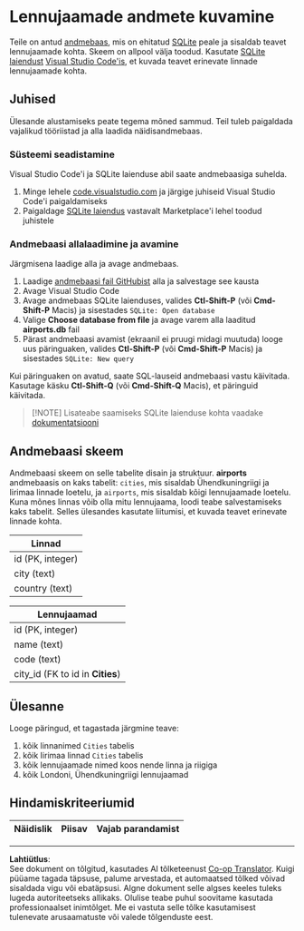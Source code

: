 <!--
CO_OP_TRANSLATOR_METADATA:
{
  "original_hash": "2f2d7693f28e4b2675f275e489dc5aac",
  "translation_date": "2025-10-11T15:24:58+00:00",
  "source_file": "2-Working-With-Data/05-relational-databases/assignment.md",
  "language_code": "et"
}
-->
# Lennujaamade andmete kuvamine

Teile on antud [andmebaas](https://raw.githubusercontent.com/Microsoft/Data-Science-For-Beginners/main/2-Working-With-Data/05-relational-databases/airports.db), mis on ehitatud [SQLite](https://sqlite.org/index.html) peale ja sisaldab teavet lennujaamade kohta. Skeem on allpool välja toodud. Kasutate [SQLite laiendust](https://marketplace.visualstudio.com/items?itemName=alexcvzz.vscode-sqlite&WT.mc_id=academic-77958-bethanycheum) [Visual Studio Code'is](https://code.visualstudio.com?WT.mc_id=academic-77958-bethanycheum), et kuvada teavet erinevate linnade lennujaamade kohta.

## Juhised

Ülesande alustamiseks peate tegema mõned sammud. Teil tuleb paigaldada vajalikud tööriistad ja alla laadida näidisandmebaas.

### Süsteemi seadistamine

Visual Studio Code'i ja SQLite laienduse abil saate andmebaasiga suhelda.

1. Minge lehele [code.visualstudio.com](https://code.visualstudio.com?WT.mc_id=academic-77958-bethanycheum) ja järgige juhiseid Visual Studio Code'i paigaldamiseks
1. Paigaldage [SQLite laiendus](https://marketplace.visualstudio.com/items?itemName=alexcvzz.vscode-sqlite&WT.mc_id=academic-77958-bethanycheum) vastavalt Marketplace'i lehel toodud juhistele

### Andmebaasi allalaadimine ja avamine

Järgmisena laadige alla ja avage andmebaas.

1. Laadige [andmebaasi fail GitHubist](https://raw.githubusercontent.com/Microsoft/Data-Science-For-Beginners/main/2-Working-With-Data/05-relational-databases/airports.db) alla ja salvestage see kausta
1. Avage Visual Studio Code
1. Avage andmebaas SQLite laienduses, valides **Ctl-Shift-P** (või **Cmd-Shift-P** Macis) ja sisestades `SQLite: Open database`
1. Valige **Choose database from file** ja avage varem alla laaditud **airports.db** fail
1. Pärast andmebaasi avamist (ekraanil ei pruugi midagi muutuda) looge uus päringuaken, valides **Ctl-Shift-P** (või **Cmd-Shift-P** Macis) ja sisestades `SQLite: New query`

Kui päringuaken on avatud, saate SQL-lauseid andmebaasi vastu käivitada. Kasutage käsku **Ctl-Shift-Q** (või **Cmd-Shift-Q** Macis), et päringuid käivitada.

> [!NOTE] Lisateabe saamiseks SQLite laienduse kohta vaadake [dokumentatsiooni](https://marketplace.visualstudio.com/items?itemName=alexcvzz.vscode-sqlite&WT.mc_id=academic-77958-bethanycheum)

## Andmebaasi skeem

Andmebaasi skeem on selle tabelite disain ja struktuur. **airports** andmebaasis on kaks tabelit: `cities`, mis sisaldab Ühendkuningriigi ja Iirimaa linnade loetelu, ja `airports`, mis sisaldab kõigi lennujaamade loetelu. Kuna mõnes linnas võib olla mitu lennujaama, loodi teabe salvestamiseks kaks tabelit. Selles ülesandes kasutate liitumisi, et kuvada teavet erinevate linnade kohta.

| Linnad            |
| ----------------- |
| id (PK, integer)  |
| city (text)       |
| country (text)    |

| Lennujaamad                      |
| -------------------------------- |
| id (PK, integer)                 |
| name (text)                      |
| code (text)                      |
| city_id (FK to id in **Cities**) |

## Ülesanne

Looge päringud, et tagastada järgmine teave:

1. kõik linnanimed `Cities` tabelis
1. kõik Iirimaa linnad `Cities` tabelis
1. kõik lennujaamade nimed koos nende linna ja riigiga
1. kõik Londoni, Ühendkuningriigi lennujaamad

## Hindamiskriteeriumid

| Näidislik | Piisav | Vajab parandamist |
| --------- | ------ | ----------------- |

---

**Lahtiütlus**:  
See dokument on tõlgitud, kasutades AI tõlketeenust [Co-op Translator](https://github.com/Azure/co-op-translator). Kuigi püüame tagada täpsuse, palume arvestada, et automaatsed tõlked võivad sisaldada vigu või ebatäpsusi. Algne dokument selle algses keeles tuleks lugeda autoriteetseks allikaks. Olulise teabe puhul soovitame kasutada professionaalset inimtõlget. Me ei vastuta selle tõlke kasutamisest tulenevate arusaamatuste või valede tõlgenduste eest.